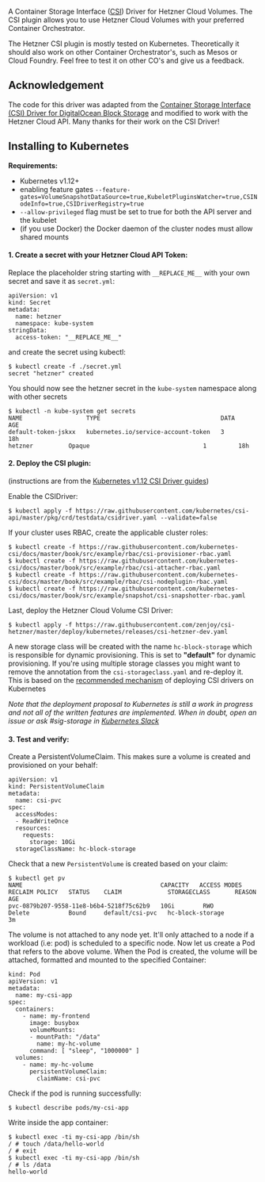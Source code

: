 A Container Storage Interface ([CSI](https://github.com/container-storage-interface/spec)) Driver for Hetzner Cloud Volumes. The CSI plugin allows you to use Hetzner Cloud Volumes with your preferred Container Orchestrator.

The Hetzner CSI plugin is mostly tested on Kubernetes. Theoretically it
should also work on other Container Orchestrator's, such as Mesos or
Cloud Foundry. Feel free to test it on other CO's and give us a feedback.

## Acknowledgement

The code for this driver was adapted from the [Container Storage Interface (CSI) Driver for DigitalOcean Block Storage](https://github.com/digitalocean/csi-digitalocean) and modified to work with the Hetzner Cloud API. Many thanks for their work on the CSI Driver!

## Installing to Kubernetes

**Requirements:**

* Kubernetes v1.12+
* enabling feature gates `--feature-gates=VolumeSnapshotDataSource=true,KubeletPluginsWatcher=true,CSINodeInfo=true,CSIDriverRegistry=true
`
* `--allow-privileged` flag must be set to true for both the API server and the kubelet
* (if you use Docker) the Docker daemon of the cluster nodes must allow shared mounts

#### 1. Create a secret with your Hetzner Cloud API Token:

Replace the placeholder string starting with `__REPLACE_ME__` with your own secret and
save it as `secret.yml`: 

```
apiVersion: v1
kind: Secret
metadata:
  name: hetzner
  namespace: kube-system
stringData:
  access-token: "__REPLACE_ME__"
```

and create the secret using kubectl:

```
$ kubectl create -f ./secret.yml
secret "hetzner" created
```

You should now see the hetzner secret in the `kube-system` namespace along with other secrets

```
$ kubectl -n kube-system get secrets
NAME                  TYPE                                  DATA      AGE
default-token-jskxx   kubernetes.io/service-account-token   3         18h
hetzner          Opaque                                1         18h
```

#### 2. Deploy the CSI plugin:

(instructions are from the [Kubernetes v1.12 CSI Driver guides](https://kubernetes-csi.github.io/docs/Setup.html))

Enable the CSIDriver:

```
$ kubectl apply -f https://raw.githubusercontent.com/kubernetes/csi-api/master/pkg/crd/testdata/csidriver.yaml --validate=false
```

If your cluster uses RBAC, create the applicable cluster roles:

```
$ kubectl create -f https://raw.githubusercontent.com/kubernetes-csi/docs/master/book/src/example/rbac/csi-provisioner-rbac.yaml
$ kubectl create -f https://raw.githubusercontent.com/kubernetes-csi/docs/master/book/src/example/rbac/csi-attacher-rbac.yaml
$ kubectl create -f https://raw.githubusercontent.com/kubernetes-csi/docs/master/book/src/example/rbac/csi-nodeplugin-rbac.yaml
$ kubectl create -f https://raw.githubusercontent.com/kubernetes-csi/docs/master/book/src/example/snapshot/csi-snapshotter-rbac.yaml
```

Last, deploy the Hetzner Cloud Volume CSI Driver:
```
$ kubectl apply -f https://raw.githubusercontent.com/zenjoy/csi-hetzner/master/deploy/kubernetes/releases/csi-hetzner-dev.yaml
```

A new storage class will be created with the name `hc-block-storage` which is
responsible for dynamic provisioning. This is set to **"default"** for dynamic
provisioning. If you're using multiple storage classes you might want to remove
the annotation from the `csi-storageclass.yaml` and re-deploy it. This is
based on the [recommended mechanism](https://github.com/kubernetes/community/blob/master/contributors/design-proposals/storage/container-storage-interface.md#recommended-mechanism-for-deploying-csi-drivers-on-kubernetes) of deploying CSI drivers on Kubernetes

*Note that the deployment proposal to Kubernetes is still a work in progress and not all of the written
features are implemented. When in doubt, open an issue or ask #sig-storage in [Kubernetes Slack](http://slack.k8s.io)*

#### 3. Test and verify:

Create a PersistentVolumeClaim. This makes sure a volume is created and provisioned on your behalf:

```
apiVersion: v1
kind: PersistentVolumeClaim
metadata:
  name: csi-pvc
spec:
  accessModes:
  - ReadWriteOnce
  resources:
    requests:
      storage: 10Gi
  storageClassName: hc-block-storage
```

Check that a new `PersistentVolume` is created based on your claim:

```
$ kubectl get pv
NAME                                       CAPACITY   ACCESS MODES   RECLAIM POLICY   STATUS    CLAIM             STORAGECLASS       REASON    AGE
pvc-0879b207-9558-11e8-b6b4-5218f75c62b9   10Gi        RWO            Delete           Bound     default/csi-pvc   hc-block-storage             3m
```

The volume is not attached to any node yet. It'll only attached to a node if a
workload (i.e: pod) is scheduled to a specific node. Now let us create a Pod
that refers to the above volume. When the Pod is created, the volume will be
attached, formatted and mounted to the specified Container:

```
kind: Pod
apiVersion: v1
metadata:
  name: my-csi-app
spec:
  containers:
    - name: my-frontend
      image: busybox
      volumeMounts:
      - mountPath: "/data"
        name: my-hc-volume
      command: [ "sleep", "1000000" ]
  volumes:
    - name: my-hc-volume
      persistentVolumeClaim:
        claimName: csi-pvc 
```

Check if the pod is running successfully:


```
$ kubectl describe pods/my-csi-app
```

Write inside the app container:

```
$ kubectl exec -ti my-csi-app /bin/sh
/ # touch /data/hello-world
/ # exit
$ kubectl exec -ti my-csi-app /bin/sh
/ # ls /data
hello-world
```